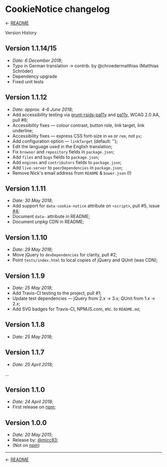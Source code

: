 
# CookieNotice changelog

← [README][]

Version History

## Version 1.1.14/15
 * _Date:  6 December 2018_;
 * Typo in German translation -> contrib. by @chroedermatthias (Matthias Schröder)
 * Dependency upgrade
 * Fixed unit tests

## Version 1.1.12

 * _Date:  approx. 4-6 June 2018_;
 * Add accessibility testing via [grunt-rsids-pa11y][] and [pa11y][], WCAG 2.0 AA, pull #6;
 * Accessibility fixes — colour contrast, button role, link target, link underline;
 * Accessibility fixes — express CSS font-size in `em` or `rem`, not `px`;
 * Add configuration option — `linkTarget` (default: '');
 * Edit the language used in the English translation;
 * Fix `browser` and `repository` fields in `package.json`;
 * Add `files` and `bugs` fields to `package.json`;
 * Add `engines` and `contributors` fields to `package.json`;
 * Add `live-server` to `peerDependencies` in `package.json`;
 * Remove Nick's email address from `README` & `bower.json` (!)

## Version 1.1.11

 * _Date:  30 May 2018_;
 * Add support for `data-cookie-notice` attribute on `<script>`, pull #5, issue [#4][];
 * Document `data-` attribute in README;
 * Document _unpkg_ CDN in README;

## Version 1.1.10

 * _Date:  29 May 2018_;
 * Move jQuery to `devDependencies` for clarity, pull #2;
 * Point `tests/index.html` to local copies of jQuery and QUnit (was CDN);

## Version 1.1.9

 * _Date:  25 May 2018_;
 * Add Travis-CI testing to the project, pull #1;
 * Update test dependencies —
   jQuery from 2.x → 3.x; QUnit from 1.x → 2.x;
 * Add SVG badges for Travis-CI, NPMJS.com, etc. to `README.md`;

## Version 1.1.8

 * _Date:  25 May 2018_;

## Version 1.1.7

 * _Date:  25 April 2018_;

...

## Version 1.1.0

 * _Date:  24 April 2018_;
 * First release on [npm][];

## Version 1.0.0

 * _Date:  20 May 2015_;
 * Release by:  [@micc83][];
 * (Not on [npm][])

---

← [README][]

[readme]: https://github.com/AOEpeople/cookie-notice#readme
[npm]: https://www.npmjs.com/package/cookie-notice
[@micc83]: https://github.com/micc83/cookie-notice-js "Alessandro Benoit"
[#4]: https://github.com/AOEpeople/cookie-notice/issues/4
[a11y-fail]: https://travis-ci.org/nfreear/cookie-notice/jobs/387344672#L1217-L1235
[grunt-rsids-pa11y]: https://www.npmjs.com/package/grunt-rsids-pa11y
[pa11y]: http://pa11y.org/
